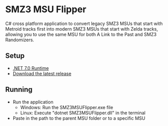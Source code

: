 # SMZ3 MSU Flipper

C# cross platform application to convert legacy SMZ3 MSUs that start with Metroid tracks first into modern SMZ3 MSUs that start with Zelda tracks, allowing you to use the same MSU for both A Link to the Past and SMZ3 Randomizers.

## Setup

- [.NET 7.0 Runtime](https://dotnet.microsoft.com/en-us/download/dotnet/7.0)
- [Download the latest release](https://github.com/MattEqualsCoder/SMZ3MSUFlipper/releases/)

## Running

- Run the application
    - Windows: Run the SMZ3MSUFlipper.exe file
    - Linux: Execute "dotnet SMZ3MSUFlipper.dll" in the terminal
- Paste in the path to the parent MSU folder or to a specific MSU

